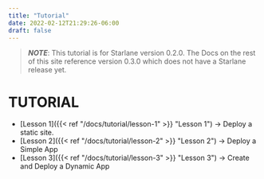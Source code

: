 ```yaml
---
title: "Tutorial"
date: 2022-02-12T21:29:26-06:00
draft: false
---
```


>***NOTE***: This tutorial is for Starlane version 0.2.0.  The Docs on the rest of this site reference version 0.3.0 which does not have a Starlane release yet.

# TUTORIAL

* [Lesson 1]({{< ref "/docs/tutorial/lesson-1" >}} "Lesson 1") -> Deploy a static site.
* [Lesson 2]({{< ref "/docs/tutorial/lesson-2" >}} "Lesson 2") -> Deploy a Simple App
* [Lesson 3]({{< ref "/docs/tutorial/lesson-3" >}} "Lesson 3") -> Create and Deploy a Dynamic App

